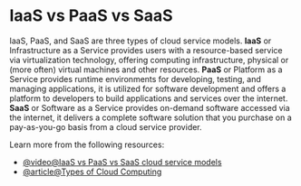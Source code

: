 # IaaS vs PaaS vs SaaS

IaaS, PaaS, and SaaS are three types of cloud service models. **IaaS** or Infrastructure as a Service provides users with a resource-based service via virtualization technology, offering computing infrastructure, physical or (more often) virtual machines and other resources. **PaaS** or Platform as a Service provides runtime environments for developing, testing, and managing applications, it is utilized for software development and offers a platform to developers to build applications and services over the internet. **SaaS** or Software as a Service provides on-demand software accessed via the internet, it delivers a complete software solution that you purchase on a pay-as-you-go basis from a cloud service provider.

Learn more from the following resources:

- [@video@IaaS vs PaaS vs SaaS cloud service models](https://youtu.be/9CVBohl6w0Q?si=cEDnXpd1sGkpf0K2)
- [@article@Types of Cloud Computing](https://aws.amazon.com/types-of-cloud-computing/?nc1=h_ls)
